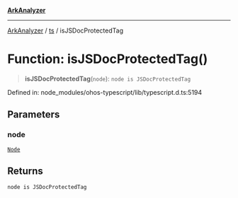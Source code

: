 [**ArkAnalyzer**](../../../../README.md)

***

[ArkAnalyzer](../../../../globals.md) / [ts](../README.md) / isJSDocProtectedTag

# Function: isJSDocProtectedTag()

> **isJSDocProtectedTag**(`node`): `node is JSDocProtectedTag`

Defined in: node\_modules/ohos-typescript/lib/typescript.d.ts:5194

## Parameters

### node

[`Node`](../interfaces/Node.md)

## Returns

`node is JSDocProtectedTag`
